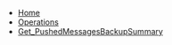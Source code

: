 <!-- docs/Get_PushedMessagesBackupSummary/_sidebar.md -->

* [Home](/)
* [Operations](/op/)
* [Get_PushedMessagesBackupSummary](/op/Get_PushedMessagesBackupSummary/)